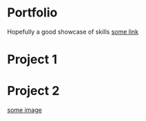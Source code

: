 # Portfolio
Hopefully a good showcase of skills
[some link](https://henriquejpo.github.io/Portfolio)
# Project 1

# Project 2
[some image](images/5a94328c8f38105ec5e93d2f32353f3b1ed3f39e_2_690x487.jpeg)
[](https://github.com/henriquejpo/Portfolio/blob/main/images/5a94328c8f38105ec5e93d2f32353f3b1ed3f39e_2_690x487.jpeg?raw=true)

